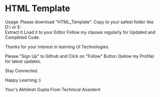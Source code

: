 # HTML Template

Usage:
    Please download "HTML_Template".
    Copy to your safest folder like D:\ or E:\
    Extract it
    Load it to your Editor
    Follow my classes regularly for Updated and Completed Code.
    
 Thanks for your interest in learning UI Technologies.
 
 Please "Sign Up" to Github and Click on "Follow" Button (below my Profile) for latest updates.
 
 Stay Connected.
 
 Happy Learning :)
 
 Your's Akhilesh Gupta From Technical Assistent
